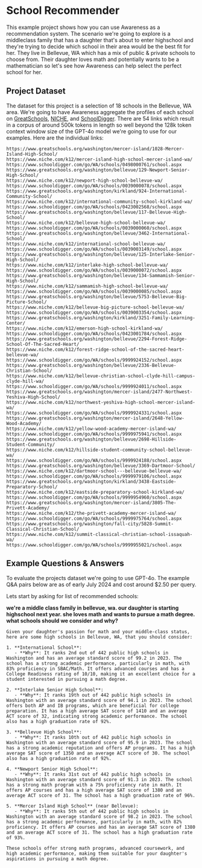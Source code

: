 # School Recommender
This example project shows how you can use Awareness as a recommendation system. The scenario we're going to explore is a middleclass family that has a daughter that's about to enter highschool and they're trying to decide which school in their area would be the best fit for her. They live in Bellevue, WA which has a mix of public & private schools to choose from. Their daughter loves math and potentially wants to be a mathematician so let's see how Awareness can help select the perfect school for her.

## Project Dataset
The dataset for this project is a selection of 18 schools in the Bellevue, WA area. We're going to have Awareness aggregate the profiles of each school on [GreatSchools](https://www.greatschools.org/), [NICHE](https://www.niche.com/), and [SchoolDigger](https://www.schooldigger.com/). There are 54 links which result in a corpus of around 500k tokens in length so well beyond the 128k token context window size of the GPT-4o model we're going to use for our examples.  Here are the individual links:

```
https://www.greatschools.org/washington/mercer-island/1028-Mercer-Island-High-School/
https://www.niche.com/k12/mercer-island-high-school-mercer-island-wa/
https://www.schooldigger.com/go/WA/schools/0498000761/school.aspx
https://www.greatschools.org/washington/bellevue/129-Newport-Senior-High-School/
https://www.niche.com/k12/newport-high-school-bellevue-wa/
https://www.schooldigger.com/go/WA/schools/0039000078/school.aspx
https://www.greatschools.org/washington/kirkland/924-International-Community-School/
https://www.niche.com/k12/international-community-school-kirkland-wa/
https://www.schooldigger.com/go/WA/schools/0423002568/school.aspx
https://www.greatschools.org/washington/bellevue/117-Bellevue-High-School/
https://www.niche.com/k12/bellevue-high-school-bellevue-wa/
https://www.schooldigger.com/go/WA/schools/0039000060/school.aspx
https://www.greatschools.org/washington/bellevue/3462-International-School/
https://www.niche.com/k12/international-school-bellevue-wa/
https://www.schooldigger.com/go/WA/schools/0039003149/school.aspx
https://www.greatschools.org/washington/bellevue/125-Interlake-Senior-High-School/
https://www.niche.com/k12/interlake-high-school-bellevue-wa/
https://www.schooldigger.com/go/WA/schools/0039000072/school.aspx
https://www.greatschools.org/washington/bellevue/134-Sammamish-Senior-High-School/
https://www.niche.com/k12/sammamish-high-school-bellevue-wa/
https://www.schooldigger.com/go/WA/schools/0039000085/school.aspx
https://www.greatschools.org/washington/bellevue/5753-Bellevue-Big-Picture-School/
https://www.niche.com/k12/bellevue-big-picture-school-bellevue-wa/
https://www.schooldigger.com/go/WA/schools/0039003354/school.aspx
https://www.greatschools.org/washington/kirkland/3251-Family-Learning-Center/
https://www.niche.com/k12/emerson-high-school-kirkland-wa/
https://www.schooldigger.com/go/WA/schools/0423001784/school.aspx
https://www.greatschools.org/washington/bellevue/2294-Forest-Ridge-School-Of-The-Sacred-Heart/
https://www.niche.com/k12/forest-ridge-school-of-the-sacred-heart-bellevue-wa/
https://www.schooldigger.com/go/WA/schools/9999924152/school.aspx
https://www.greatschools.org/washington/bellevue/2336-Bellevue-Christian-School/
https://www.niche.com/k12/bellevue-christian-school-clyde-hill-campus-clyde-hill-wa/
https://www.schooldigger.com/go/WA/schools/9999924011/school.aspx
https://www.greatschools.org/washington/mercer-island/2477-Northwest-Yeshiva-High-School/
https://www.niche.com/k12/northwest-yeshiva-high-school-mercer-island-wa/
https://www.schooldigger.com/go/WA/schools/9999924331/school.aspx
https://www.greatschools.org/washington/mercer-island/2648-Yellow-Wood-Academy/
https://www.niche.com/k12/yellow-wood-academy-mercer-island-wa/
https://www.schooldigger.com/go/WA/schools/9999975941/school.aspx
https://www.greatschools.org/washington/bellevue/2698-Hillside-Student-Community/
https://www.niche.com/k12/hillside-student-community-school-bellevue-wa/
https://www.schooldigger.com/go/WA/schools/9999924188/school.aspx
https://www.greatschools.org/washington/bellevue/3369-Dartmoor-School/
https://www.niche.com/k12/dartmoor-school---bellevue-bellevue-wa/
https://www.schooldigger.com/go/WA/schools/9999979106/school.aspx
https://www.greatschools.org/washington/kirkland/3438-Eastside-Preparatory-School/
https://www.niche.com/k12/eastside-preparatory-school-kirkland-wa/
https://www.schooldigger.com/go/WA/schools/9999954960/school.aspx
https://www.greatschools.org/washington/mercer-island/3805-The-Privett-Academy/
https://www.niche.com/k12/the-privett-academy-mercer-island-wa/
https://www.schooldigger.com/go/WA/schools/9999975764/school.aspx
https://www.greatschools.org/washington/fall-city/5828-Summit-Classical-Christian-School/
https://www.niche.com/k12/summit-classical-christian-school-issaquah-wa/
https://www.schooldigger.com/go/WA/schools/9999955021/school.aspx
```

## Example Questions & Answers
To evaluate the projects dataset we're going to use GPT-4o. The example Q&A pairs below are as of early July 2024 and cost around $2.50 per query.

Lets start by asking for list of recommended schools:

**we're a middle class family in bellevue, wa. our daughter is starting highschool next year. she loves math and wants to pursue a math degree. what schools should we consider and why?**
```
Given your daughter's passion for math and your middle-class status, here are some high schools in Bellevue, WA, that you should consider:

1. **International School**:
   - **Why**: It ranks 2nd out of 442 public high schools in Washington and has an average standard score of 99.2 in 2023. The school has a strong academic performance, particularly in math, with 83% proficiency in SBAC/Math. It offers advanced courses and has a College Readiness rating of 10/10, making it an excellent choice for a student interested in pursuing a math degree.

2. **Interlake Senior High School**:
   - **Why**: It ranks 19th out of 442 public high schools in Washington with an average standard score of 94.1 in 2023. The school offers both AP and IB programs, which are beneficial for college preparation. It has a high average SAT score of 1410 and an average ACT score of 32, indicating strong academic performance. The school also has a high graduation rate of 92%.

3. **Bellevue High School**:
   - **Why**: It ranks 10th out of 442 public high schools in Washington with an average standard score of 95.9 in 2023. The school has a strong academic reputation and offers AP programs. It has a high average SAT score of 1350 and an average ACT score of 30. The school also has a high graduation rate of 92%.

4. **Newport Senior High School**:
   - **Why**: It ranks 31st out of 442 public high schools in Washington with an average standard score of 91.3 in 2023. The school has a strong math program with a 75% proficiency rate in math. It offers AP courses and has a high average SAT score of 1380 and an average ACT score of 31. The school has a high graduation rate of 96%.

5. **Mercer Island High School** (near Bellevue):
   - **Why**: It ranks 5th out of 442 public high schools in Washington with an average standard score of 98.2 in 2023. The school has a strong academic performance, particularly in math, with 82% proficiency. It offers AP courses and has an average SAT score of 1380 and an average ACT score of 31. The school has a high graduation rate of 93%.

These schools offer strong math programs, advanced coursework, and high academic performance, making them suitable for your daughter's aspirations in pursuing a math degree.
```


